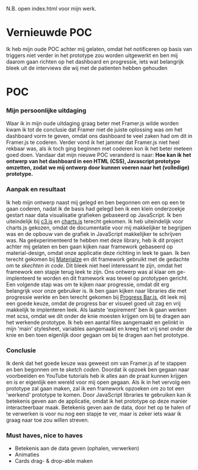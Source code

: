 N.B. open index.html voor mijn werk.

# Vernieuwde POC
Ik heb mijn oude POC achter mij gelaten, omdat het notificeren op basis van triggers niet verder in het prototype zou worden uitgewerkt en ben mij daarom gaan richten op het dashboard en progressie, iets wat belangrijk bleek uit de interviews die wij met de patienten hebben gehouden

# POC
### Mijn persoonlijke uitdaging
Waar ik in mijn oude uitdaging graag beter met Framer.js wilde worden kwam ik tot de conclusie dat Framer niet de juiste oplossing was om het dashboard vorm te geven, omdat ons dashboard te veel zaken had om dit in Framer.js te coderen. Verder vond ik het jammer dat Framer.js niet heel rekbaar was, als ik toch ging beginnen met coderen kon ik het beter meteen goed doen. Vandaar dat mijn nieuwe POC veranderd is naar: <strong>Hoe kan ik het ontwerp van het dashboard in een HTML (CSS), Javascript prototype omzetten, zodat we mij ontwerp door kunnen voeren naar het (volledige) prototype.</strong>

### Aanpak en resultaat
Ik heb mijn ontwerp naast mij gelegd en ben begonnen om een op een te gaan coderen, nadat ik de basis had gelegd ben ik een klein onderzoekje gestart naar data visualisatie grafieken gebaseerd op JavaScript. Ik ben uiteindelijk bij <a href="http://c3js.org/">c3.js</a> en <a href="http://www.chartjs.org/">charts.js</a> terecht gekomen. Ik heb uiteindelijk voor charts.js gekozen, omdat de documentatie voor mij makkelijker te begrijpen was en de opbouw van de grafiek in JavaScript makkelijker te schrijven was. Na geëxperimenteerd te hebben met deze library, heb ik dit project achter mij gelaten en ben gaan kijken naar framework gebaseerd op material-design, omdat onze applicatie deze richting in leek te gaan. Ik ben terecht gekomen bij <a href="http://materializecss.com/">Materialze</a> en dit framework gebruikt met de gedachte om te _skechten in code_. Dit bleek niet heel interessant te zijn, omdat het framework een stapje terug leek te zijn. Ons ontwerp was al klaar om ge-implenteerd te worden en dit framework was teveel op prototypen gericht. Een volgende stap was om te kijken naar progressie, omdat dit erg belangrijk voor onze gebruiker is. Ik ben gaan kijken naar libraries die met progressie werkte en ben terecht gekomen bij <a href="https://kimmobrunfeldt.github.io/progressbar.js/">Progress Bar.js</a>, dit leek mij een goede keuze, omdat de progress bar er visueel goed uit zag en vrij makkelijk te implenteren leek. Als laatste 'expirement' ben ik gaan werken met scss, omdat we dit onder de knie moesten krijgen om bij te dragen aan het werkende prototype. Ik heb een aantal files aangemaakt en gelinkt in mijn 'main' stylesheet, variables aangemaakt en kreeg het vrij snel onder de knie en ben toen eigenlijk door gegaan om bij te dragen aan het prototype.  

### Conclusie
Ik denk dat het goede keuze was geweest om van Framer.js af te stappen en ben begonnen om te _sketch coden_. Doordat ik opzoek ben gegaan naar voorbeelden en YouTube tutorials heb ik alles aan de praat kunnen krijgen en is er eigenlijk een wereld voor mij open gegaan. Als ik in het vervolg een prototype zal gaan maken, zal ik een framework opzoeken om zo tot een 'werkend' prototype te komen. Door JavaScript libraries te gebruiken kan ik betekenis geven aan de applicatie, omdat ik het prototype op deze manier interacteerbaar maak. Betekenis geven aan de data, door het op te halen of te verwerken is voor nu nog een stapje te ver, maar is zeker iets waar ik graag naar toe zou willen streven.

### Must haves, nice to haves
- Betekenis aan de data geven (ophalen, verwerken)
- Animaties
- Cards drag- & drop-able maken
